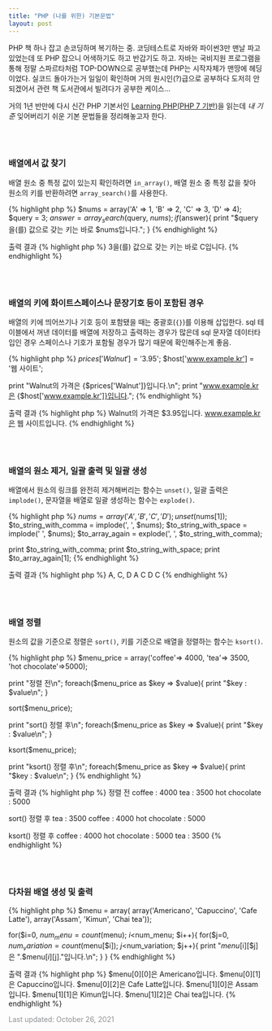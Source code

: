 ```yaml
---
title: "PHP (나를 위한) 기본문법"
layout: post
---
```


PHP 책 하나 잡고 손코딩하며 복기하는 중. 코딩테스트로 자바와 파이썬3만 맨날 파고있었는데 또 PHP 잡으니 어색하기도 하고 반갑기도 하고. 자바는 국비지원 프로그램을 통해 정말 스파르타처럼 TOP-DOWN으로 공부했는데 PHP는 시작자체가 맨땅에 헤딩이었다. 실코드 돌아가는거 일일이 확인하며 거의 원시인(?)급으로 공부하다 도저히 안되겠어서 관련 책 도서관에서 빌려다가 공부한 케이스... 

거의 1년 반만에 다시 신간 PHP 기본서인 [Learning PHP(PHP 7 기반)](http://www.kyobobook.co.kr/product/detailViewKor.laf?mallGb=KOR&ejkGb=KOR&barcode=9788968483486&orderClick=JBD)을 읽는데 *내 기준* 잊어버리기 쉬운 기본 문법들을 정리해놓고자 한다.

<br><br>

### 배열에서 값 찾기
배열 원소 중 특정 값이 있는지 확인하려면 `in_array()`, 배열 원소 중 특정 값을 찾아 원소의 키를 반환하려면 `array_search()`를 사용한다.

{% highlight php %}
$nums = array('A' => 1, 'B' => 2, 'C' => 3, 'D' => 4);
$query = 3;
$answer = array_search($query, $nums);
if($answer){
	print "$query을(를) 값으로 갖는 키는 바로 $nums입니다.";
}
{% endhighlight %}

출력 결과 
{% highlight php %}
3을(를) 값으로 갖는 키는 바로 C입니다.
{% endhighlight %}

<br><br>

### 배열의 키에 화이트스페이스나 문장기호 등이 포함된 경우
배열의 키에 띄어쓰기나 기호 등이 포함됐을 때는 중괄호(`{}`)를 이용해 삽입한다. sql 테이블에서 꺼낸 데이터를 배열에 저장하고 출력하는 경우가 많은데 sql 문자열 데이터타입인 경우 스페이스나 기호가 포함될 경우가 많기 때문에 확인해주는게 좋음.

{% highlight php %}
$prices['Walnut'] = '$3.95';
$host['www.example.kr'] = '웹 사이트';

print "Walnut의 가격은 {$prices['Walnut']}입니다.\n";
print "www.example.kr은 {$host['www.example.kr']}입니다.";
{% endhighlight %}

출력 결과 
{% highlight php %}
Walnut의 가격은 $3.95입니다.
www.example.kr은 웹 사이트입니다.
{% endhighlight %}

<br><br>

### 배열의 원소 제거, 일괄 출력 및 일괄 생성
배열에서 원소의 링크를 완전히 제거해버리는 함수는 `unset()`, 일괄 출력은 `implode()`, 문자열을 배열로 일괄 생성하는 함수는 `explode()`.

{% highlight php %}
$nums = array('A', 'B', 'C', 'D');
unset($nums[1]);
$to_string_with_comma = implode(', ', $nums);
$to_string_with_space = implode(' ', $nums);
$to_array_again = explode(', ', $to_string_with_comma);

print $to_string_with_comma;
print $to_string_with_space;
print $to_array_again[1];
{% endhighlight %}

출력 결과
{% highlight php %}
A, C, D
A C D
C
{% endhighlight %}

<br><br>

### 배열 정렬
원소의 값을 기준으로 정렬은 `sort()`, 키를 기준으로 배열을 정렬하는 함수는 `ksort()`.

{% highlight php %}
$menu_price = array('coffee'=> 4000, 'tea'=> 3500, 'hot chocolate'=>5000);

print "정렬 전\n";
foreach($menu_price as $key => $value){
	print "$key : $value\n";
}

sort($menu_price);

print "sort() 정렬 후\n";
foreach($menu_price as $key => $value){
	print "$key : $value\n";
}

ksort($menu_price);

print "ksort() 정렬 후\n";
foreach($menu_price as $key => $value){
	print "$key : $value\n";
}
{% endhighlight %}

출력 결과
{% highlight php %}
정렬 전
coffee : 4000
tea : 3500
hot chocolate : 5000

sort() 정렬 후
tea : 3500
coffee : 4000
hot chocolate : 5000

ksort() 정렬 후
coffee : 4000
hot chocolate : 5000
tea : 3500
{% endhighlight %}


<br><br>

### 다차원 배열 생성 및 출력

{% highlight php %}
$menu = array( array('Americano', 'Capuccino', 'Cafe Latte'), array('Assam', 'Kimun', 'Chai tea'));

for($i=0, $num_menu=count($menu); $i<$num_menu; $i++){
	for($j=0, $num_variation=count($menu[$i]); $j<$num_variation; $j++){
		print "$menu[$i][$j]은 ".$menu[$i][$j]."입니다.\n";
	}
}
{% endhighlight %}


출력 결과
{% highlight php %}
$menu[0][0]은 Americano입니다.
$menu[0][1]은 Capuccino입니다.
$menu[0][2]은 Cafe Latte입니다.
$menu[1][0]은 Assam입니다.
$menu[1][1]은 Kimun입니다.
$menu[1][2]은 Chai tea입니다.
{% endhighlight %}


<font color='#909194'>Last updated: October 26, 2021</font>